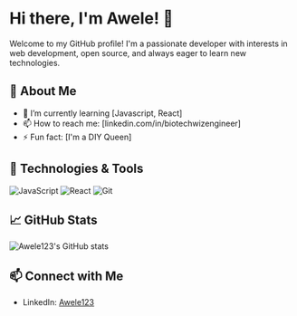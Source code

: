 # Hi there, I'm Awele! 👋

Welcome to my GitHub profile! I'm a passionate developer with interests in web development, open source, and always eager to learn new technologies.

## 🚀 About Me

- 🌱 I’m currently learning [Javascript, React]
- 📫 How to reach me: [linkedin.com/in/biotechwizengineer]
- ⚡ Fun fact: [I'm a DIY Queen]

## 🔧 Technologies & Tools

![JavaScript](https://img.shields.io/badge/-JavaScript-black?style=flat&logo=javascript)
![React](https://img.shields.io/badge/-React-black?style=flat&logo=react)
![Git](https://img.shields.io/badge/-Git-black?style=flat&logo=git)

## 📈 GitHub Stats

![Awele123's GitHub stats](https://github-readme-stats.vercel.app/api?username=Awele123&show_icons=true&theme=radical)

## 📫 Connect with Me

- LinkedIn: [Awele123](linkedin.com/in/biotechwizengineer)
